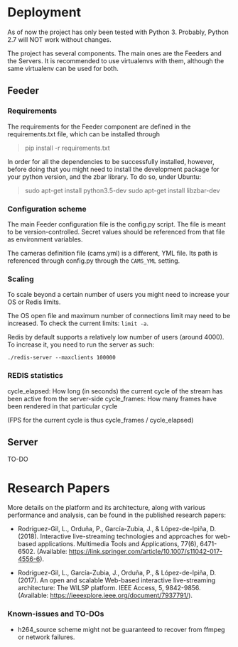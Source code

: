 
# Deployment

As of now the project has only been tested with Python 3.
Probably, Python 2.7 will NOT work without changes.

The project has several components. The main ones are the Feeders and the Servers.
It is recommended to use virtualenvs with them, although the same virtualenv can be used
for both.

## Feeder

### Requirements

The requirements for the Feeder component are defined in the requirements.txt file, which can be installed through
> pip install -r requirements.txt

In order for all the dependencies to be successfully installed, however, before doing that you
might need to install the development package for your python version, and the zbar library.
To do so, under Ubuntu:

> sudo apt-get install python3.5-dev
> sudo apt-get install libzbar-dev


### Configuration scheme

The main Feeder configuration file is the config.py script. The file is meant to be version-controlled.
Secret values should be referenced from that file as environment variables.

The cameras definition file (cams.yml) is a different, YML file. Its path is referenced through config.py through
the ```CAMS_YML``` setting.

### Scaling

To scale beyond a certain number of users you might need to increase your OS or Redis limits.

The OS open file and maximum number of connections limit may need to be increased. To check the current limits:
```limit -a```.

Redis by default supports a relatively low number of users (around 4000). To increase it, you need to run the server as such:
```
./redis-server --maxclients 100000
```

### REDIS statistics

cycle_elapsed: How long (in seconds) the current cycle of the stream has been active from the server-side
cycle_frames: How many frames have been rendered in that particular cycle

(FPS for the current cycle is thus cycle_frames / cycle_elapsed)

## Server

TO-DO 


# Research Papers

More details on the platform and its architecture, along with various performance and analysis, can be found in the published research papers:

- Rodriguez-Gil, L., Orduña, P., García-Zubia, J., & López-de-Ipiña, D. (2018). Interactive live-streaming technologies and approaches for web-based applications. Multimedia Tools and Applications, 77(6), 6471-6502. (Available: https://link.springer.com/article/10.1007/s11042-017-4556-6).
  
- Rodriguez-Gil, L., García-Zubia, J., Orduña, P., & López-de-Ipiña, D. (2017). An open and scalable Web-based interactive live-streaming architecture: The WILSP platform. IEEE Access, 5, 9842-9856. (Available: https://ieeexplore.ieee.org/document/7937791/).



### Known-issues and TO-DOs

- h264_source scheme might not be guaranteed to recover from ffmpeg or network failures. 
